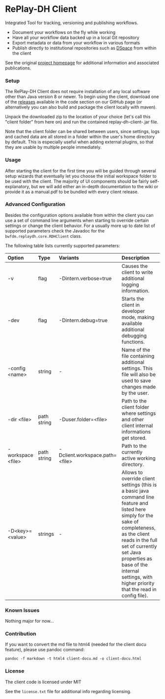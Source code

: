 # RePlay-DH Client

Integrated Tool for tracking, versioning and publishing workflows.

- Document your workflows on the fly while working
- Have all your workflow data backed up in a local Git repository
- Export metadata or data from your workflow in various formats
- Publish directly to institutional repositories such as [DSpace](https://www.duraspace.org/dspace/ "DSpace's Homepage") from within the client

See the original [project homepage](https://www.ub.uni-stuttgart.de/replay) for additional information and associated publications.

### Setup

The RePlay-DH Client does not require installation of any local software other than Java version 8 or newer. To begin using the client, download one of the [releases](https://github.com/RePlay-DH/replay-dh-client/releases) available in the code section on our GitHub page (or alternatively you can also build and package the client locally with maven).

Unpack the downloaded zip to the location of your choice (let's call this "client folder" from here on) and run the contained replay-dh-client-<version>.jar file.

Note that the client folder can be shared between users, since settings, logs and cached data are all stored in a folder within the user's home directory by default. This is especially useful when adding external plugins, so that they are usable by multiple people immediately.

### Usage

After starting the client for the first time you will be guided through several setup wizards that eventually let you choose the initial workspace folder to be used with the client. The majority of UI components should be fairly self-explanatory, but we will add either an in-depth documentation to the wiki or provide it as a manual.pdf to be bundled with every client release.

### Advanced Configuration

Besides the configuration options available from within the client you can use a set of command line arguments when starting to override certain settings or change the client behavior. For a usually more up to date list of supported parameters check the Javadoc for the `bwfdm.replaydh.core.RDHClient` class.

The following table lists currently supported parameters:

|           Option            |    Type     |              Variants                | Description |
|:--------------------------- |:----------- |:------------------------------------ |:----------- |
| -v                          | flag        | -Dintern.verbose=true                | Causes the client to write additional logging information. |
| -dev                        | flag        | -Dintern.debug=true                  | Starts the client in developer mode, making available additional debugging functions. |
| -config &lt;name&gt;        | string      | - | Name of the file containing additional settings. This file will also be used to save changes made by the user. |
| -dir &lt;file&gt;           | path string | -Duser.folder=&lt;file&gt;           | Path to the client folder where settings and other client internal informations get stored. |
| -workspace &lt;file&gt;     | path string | -Dclient.workspace.path=&lt;file&gt; | Path to the currently active working directory. |
| -D&lt;key&gt;=&lt;value&gt; | strings     | -                                    | Allows to override client settings (this is a basic java command line feature and listed here simply for the sake of completeness, as the client reads in the full set of currently set Java properties as base of the internal settings, with higher priority that the read in config file). |

### Known Issues

Nothing major for now...

### Contribution

If you want to convert the md file to html4 (needed for the client docu feature), please use pandoc command:

	pandoc -f markdown -t html4 client-docu.md -o client-docu.html

### License

The client code is licensed under MIT

See the `license.txt` file for additional info regarding licensing.
